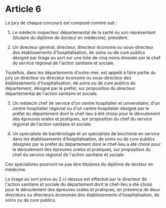 # Article 6

Le jury de chaque concours est composé comme suit :

1) Le médecin inspecteur départemental de la santé ou son représentant (titulaire du diplôme de docteur en médecine), président.

2) Un directeur général, directeur, directeur économe ou sous-directeur des établissements d'hospitalisation, de soins ou de cure publics désigné par tirage au sort sur une liste de cinq noms dressée par le chef du service régional de l'action sanitaire et sociale.

Toutefois, dans les départements d'outre-mer, est appelé à faire partie du jury un directeur ou directeur économe ou sous-directeur des établissements d'hospitalisation, de soins ou de cure publics du département, désigné par le préfet, sur proposition du directeur départemental de l'action sanitaire et sociale.

3) Un médecin chef de service d'un centre hospitalier et universitaire, d'un centre hospitalier régional ou d'un centre hospitalier désigné par le préfet du département dont le chef-lieu à été choisi pour le déroulement des épreuves orales et pratiques, sur proposition du chef du service régional de l'action sanitaire et sociale.

4) Un spécialiste de bactériologie et un spécialiste de biochimie en service dans les établissements d'hospitalisation, de soins ou de cure publics désignés par le préfet du département dont le chef-lieu a été choisi pour le déroulement des épreuves orales et pratiques, sur proposition du chef du service régional de l'action sanitaire et sociale.

Ces spécialistes pourront ne pas être titulaires du diplôme de docteur en médecine.

Le tirage au sort prévu au 2 ci-dessus est effectué par le directeur de l'action sanitaire et sociale du département dont le chef-lieu a été choisi pour le déroulement des épreuves orales et pratiques, en présence de deux directeurs ou directeurs économes des établissements d'hospitalisation, de soins ou de cure publics.

